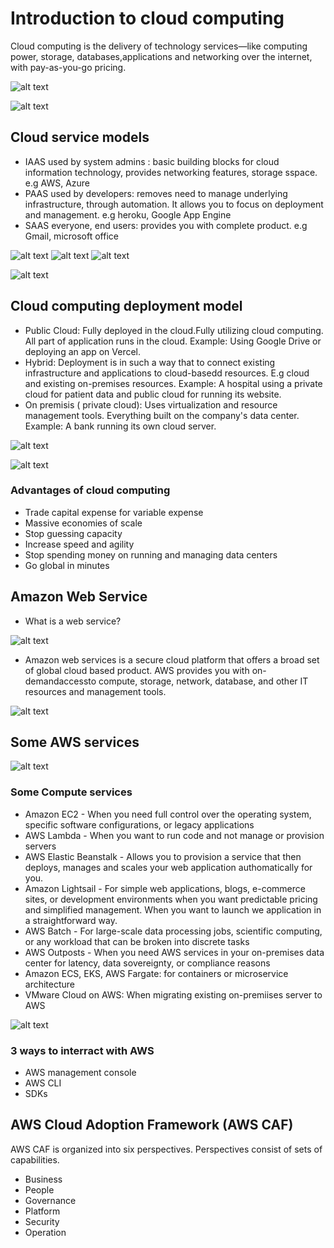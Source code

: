 # Introduction to cloud computing

Cloud computing is the delivery of technology services—like computing power, storage, databases,applications and networking over the internet, with pay-as-you-go
pricing.

![alt text](image.png)

![alt text](image-10.png)

## Cloud service models

- IAAS used by system admins : basic building blocks for cloud information technology, provides networking features, storage sspace. e.g AWS, Azure
- PAAS used by developers: removes need to manage underlying infrastructure, through automation. It allows you to focus on deployment and management. e.g heroku, Google App Engine
- SAAS everyone, end users: provides you with complete product. e.g Gmail, microsoft office

![alt text](image-2.png)
![alt text](image-3.png)
![alt text](image-1.png)

![alt text](image-4.png)

## Cloud computing deployment model

- Public Cloud: Fully deployed in the cloud.Fully utilizing cloud computing. All part of application runs in the cloud. Example: Using Google Drive or deploying an app on Vercel.
- Hybrid: Deployment is in such a way that to connect existing infrastructure and applications to cloud-basedd resources. E.g cloud and existing on-premises resources. Example: A hospital using a private cloud for patient data and public cloud for running its website.
- On premisis ( private cloud): Uses virtualization and resource management tools. Everything built on the company's data center. Example: A bank running its own cloud server.

![alt text](image-11.png)

![alt text](image-5.png)

### Advantages of cloud computing

- Trade capital expense for variable expense
- Massive economies of scale
- Stop guessing capacity
- Increase speed and agility
- Stop spending money on running and managing data centers
- Go global in minutes

## Amazon Web Service

- What is a web service?

![alt text](image-6.png)

- Amazon web services is a secure cloud platform that offers a broad set of global cloud based product. AWS provides you with on-demandaccessto compute, storage, network, database, and other IT resources and management tools.

![alt text](image-7.png)

## Some AWS services

![alt text](image-9.png)

### Some Compute services

- Amazon EC2 - When you need full control over the operating system, specific software configurations, or legacy applications
- AWS Lambda - When you want to run code and not manage or provision servers
- AWS Elastic Beanstalk - Allows you to provision a service that then deploys, manages and scales your web application authomatically for you.
- Amazon Lightsail - For simple web applications, blogs, e-commerce sites, or development environments when you want predictable pricing and simplified management. When you want to launch we application in a straightforward way.
- AWS Batch - For large-scale data processing jobs, scientific computing, or any workload that can be broken into discrete tasks
- AWS Outposts - When you need AWS services in your on-premises data center for latency, data sovereignty, or compliance reasons
- Amazon ECS, EKS, AWS Fargate: for containers or microservice architecture
- VMware Cloud on AWS: When migrating existing on-premiises server to AWS

![alt text](image-8.png)

### 3 ways to interract with AWS

- AWS management console
- AWS CLI
- SDKs

## AWS Cloud Adoption Framework (AWS CAF)

AWS CAF is organized into six perspectives. Perspectives consist of sets of capabilities.

- Business
- People
- Governance
- Platform
- Security
- Operation
